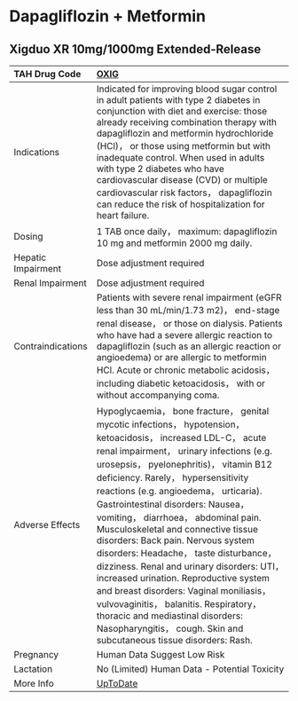# Dapagliflozin + Metformin

## Xigduo XR 10mg/1000mg Extended-Release

| TAH Drug Code      | [OXIG](https://www.tahsda.org.tw/drugs/hissearch.php?drug_code=OXIG)                                                                                                                                                                                                                                                                                                                                                                                                                                                                                                                                                                                                                                                                                                           |
|:-------------------|:-------------------------------------------------------------------------------------------------------------------------------------------------------------------------------------------------------------------------------------------------------------------------------------------------------------------------------------------------------------------------------------------------------------------------------------------------------------------------------------------------------------------------------------------------------------------------------------------------------------------------------------------------------------------------------------------------------------------------------------------------------------------------------|
| Indications        | Indicated for improving blood sugar control in adult patients with type 2 diabetes in conjunction with diet and exercise: those already receiving combination therapy with dapagliflozin and metformin hydrochloride (HCl)， or those using metformin but with inadequate control. When used in adults with type 2 diabetes who have cardiovascular disease (CVD) or multiple cardiovascular risk factors， dapagliflozin can reduce the risk of hospitalization for heart failure.                                                                                                                                                                                                                                                                                            |
| Dosing             | 1 TAB once daily， maximum: dapagliflozin 10 mg and metformin 2000 mg daily.                                                                                                                                                                                                                                                                                                                                                                                                                                                                                                                                                                                                                                                                                                   |
| Hepatic Impairment | Dose adjustment required                                                                                                                                                                                                                                                                                                                                                                                                                                                                                                                                                                                                                                                                                                                                                       |
| Renal Impairment   | Dose adjustment required                                                                                                                                                                                                                                                                                                                                                                                                                                                                                                                                                                                                                                                                                                                                                       |
| Contraindications  | Patients with severe renal impairment (eGFR less than 30 mL/min/1.73 m2)， end-stage renal disease， or those on dialysis. Patients who have had a severe allergic reaction to dapagliflozin (such as an allergic reaction or angioedema) or are allergic to metformin HCl. Acute or chronic metabolic acidosis， including diabetic ketoacidosis， with or without accompanying coma.                                                                                                                                                                                                                                                                                                                                                                                         |
| Adverse Effects    | Hypoglycaemia， bone fracture， genital mycotic infections， hypotension， ketoacidosis， increased LDL-C， acute renal impairment， urinary infections (e.g. urosepsis， pyelonephritis)， vitamin B12 deficiency. Rarely， hypersensitivity reactions (e.g. angioedema， urticaria). Gastrointestinal disorders: Nausea， vomiting， diarrhoea， abdominal pain. Musculoskeletal and connective tissue disorders: Back pain. Nervous system disorders: Headache， taste disturbance， dizziness. Renal and urinary disorders: UTI， increased urination. Reproductive system and breast disorders: Vaginal moniliasis， vulvovaginitis， balanitis. Respiratory， thoracic and mediastinal disorders: Nasopharyngitis， cough. Skin and subcutaneous tissue disorders: Rash. |
| Pregnancy          | Human Data Suggest Low Risk                                                                                                                                                                                                                                                                                                                                                                                                                                                                                                                                                                                                                                                                                                                                                    |
| Lactation          | No (Limited) Human Data - Potential Toxicity                                                                                                                                                                                                                                                                                                                                                                                                                                                                                                                                                                                                                                                                                                                                   |
| More Info          | [UpToDate](https://www.uptodate.com/contents/dapagliflozin-and-metformin-drug-information)                                                                                                                                                                                                                                                                                                                                                                                                                                                                                                                                                                                                                                                                                     |

